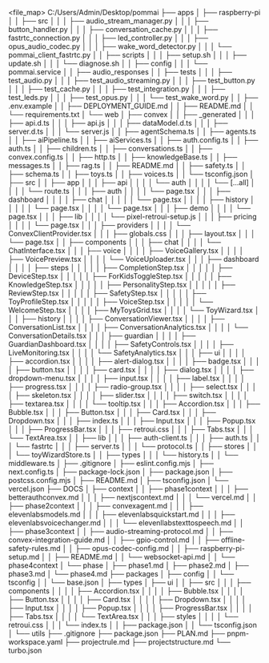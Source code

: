 <file_map>
C:/Users/Admin/Desktop/pommai
├── apps
│   ├── raspberry-pi
│   │   ├── src
│   │   │   ├── audio_stream_manager.py
│   │   │   ├── button_handler.py
│   │   │   ├── conversation_cache.py
│   │   │   ├── fastrtc_connection.py
│   │   │   ├── led_controller.py
│   │   │   ├── opus_audio_codec.py
│   │   │   ├── wake_word_detector.py
│   │   │   └── pommai_client_fastrtc.py
│   │   ├── scripts
│   │   │   ├── setup.sh
│   │   │   ├── update.sh
│   │   │   └── diagnose.sh
│   │   ├── config
│   │   │   └── pommai.service
│   │   ├── audio_responses
│   │   ├── tests
│   │   │   ├── test_audio.py
│   │   │   ├── test_audio_streaming.py
│   │   │   ├── test_button.py
│   │   │   ├── test_cache.py
│   │   │   ├── test_integration.py
│   │   │   ├── test_leds.py
│   │   │   ├── test_opus.py
│   │   │   └── test_wake_word.py
│   │   ├── .env.example
│   │   ├── DEPLOYMENT_GUIDE.md
│   │   ├── README.md
│   │   └── requirements.txt
│   └── web
│       ├── convex
│       │   ├── _generated
│       │   │   ├── api.d.ts
│       │   │   ├── api.js
│       │   │   ├── dataModel.d.ts
│       │   │   ├── server.d.ts
│       │   │   └── server.js
│       │   ├── agentSchema.ts
│       │   ├── agents.ts
│       │   ├── aiPipeline.ts
│       │   ├── aiServices.ts
│       │   ├── auth.config.ts
│       │   ├── auth.ts
│       │   ├── children.ts
│       │   ├── conversations.ts
│       │   ├── convex.config.ts
│       │   ├── http.ts
│       │   ├── knowledgeBase.ts
│       │   ├── messages.ts
│       │   ├── rag.ts
│       │   ├── README.md
│       │   ├── safety.ts
│       │   ├── schema.ts
│       │   ├── toys.ts
│       │   ├── voices.ts
│       │   └── tsconfig.json
│       ├── src
│       │   ├── app
│       │   │   ├── api
│       │   │   │   └── auth
│       │   │   │       └── [...all]
│       │   │   │           └── route.ts
│   │   │   ├── auth
│   │   │   │   └── page.tsx
│   │   │   ├── dashboard
│   │   │   │   ├── chat
│   │   │   │   │   └── page.tsx
│   │   │   │   ├── history
│   │   │   │   │   └── page.tsx
│   │   │   │   └── page.tsx
│   │   │   ├── demo
│   │   │   │   └── page.tsx
│       │   │   ├── lib
│       │   │   │   └── pixel-retroui-setup.js
│       │   │   ├── pricing
│       │   │   │   └── page.tsx
│       │   │   ├── providers
│       │   │   │   └── ConvexClientProvider.tsx
│       │   │   ├── globals.css
│       │   │   ├── layout.tsx
│       │   │   └── page.tsx
│       │   ├── components
│       │   │   ├── chat
│       │   │   │   └── ChatInterface.tsx
│       │   │   ├── voice
│       │   │   │   ├── VoiceGallery.tsx
│       │   │   │   ├── VoicePreview.tsx
│       │   │   │   └── VoiceUploader.tsx
│       │   │   ├── dashboard
│       │   │   │   ├── steps
│       │   │   │   │   ├── CompletionStep.tsx
│       │   │   │   │   ├── DeviceStep.tsx
│       │   │   │   │   ├── ForKidsToggleStep.tsx
│       │   │   │   │   ├── KnowledgeStep.tsx
│       │   │   │   │   ├── PersonalityStep.tsx
│       │   │   │   │   ├── ReviewStep.tsx
│       │   │   │   │   ├── SafetyStep.tsx
│       │   │   │   │   ├── ToyProfileStep.tsx
│       │   │   │   │   ├── VoiceStep.tsx
│       │   │   │   │   └── WelcomeStep.tsx
│       │   │   │   ├── MyToysGrid.tsx
│       │   │   │   └── ToyWizard.tsx
│       │   │   ├── history
│       │   │   │   ├── ConversationViewer.tsx
│       │   │   │   ├── ConversationList.tsx
│       │   │   │   ├── ConversationAnalytics.tsx
│       │   │   │   └── ConversationDetails.tsx
│       │   │   ├── guardian
│       │   │   │   ├── GuardianDashboard.tsx
│       │   │   │   ├── SafetyControls.tsx
│       │   │   │   ├── LiveMonitoring.tsx
│       │   │   │   └── SafetyAnalytics.tsx
│       │   │   ├── ui
│       │   │   │   ├── accordion.tsx
│       │   │   │   ├── alert-dialog.tsx
│       │   │   │   ├── badge.tsx
│       │   │   │   ├── button.tsx
│       │   │   │   ├── card.tsx
│       │   │   │   ├── dialog.tsx
│       │   │   │   ├── dropdown-menu.tsx
│       │   │   │   ├── input.tsx
│       │   │   │   ├── label.tsx
│       │   │   │   ├── progress.tsx
│       │   │   │   ├── radio-group.tsx
│       │   │   │   ├── select.tsx
│       │   │   │   ├── skeleton.tsx
│       │   │   │   ├── slider.tsx
│       │   │   │   ├── switch.tsx
│       │   │   │   ├── textarea.tsx
│       │   │   │   └── tooltip.tsx
│       │   │   ├── Accordion.tsx
│       │   │   ├── Bubble.tsx
│       │   │   ├── Button.tsx
│       │   │   ├── Card.tsx
│       │   │   ├── Dropdown.tsx
│       │   │   ├── index.ts
│       │   │   ├── Input.tsx
│       │   │   ├── Popup.tsx
│       │   │   ├── ProgressBar.tsx
│       │   │   ├── retroui.css
│       │   │   ├── Tabs.tsx
│       │   │   └── TextArea.tsx
│       │   ├── lib
│       │   │   ├── auth-client.ts
│       │   │   ├── auth.ts
│       │   │   └── fastrtc
│       │   │       ├── server.ts
│       │   │       └── protocol.ts
│       │   ├── stores
│       │   │   └── toyWizardStore.ts
│       │   ├── types
│       │   │   └── history.ts
│       │   └── middleware.ts
│       ├── .gitignore
│       ├── eslint.config.mjs
│       ├── next.config.ts
│       ├── package-lock.json
│       ├── package.json
│       ├── postcss.config.mjs
│       ├── README.md
│       ├── tsconfig.json
│       └── vercel.json
├── DOCS
│   ├── context
│   │   ├── phase1context
│   │   │   ├── betterauthconvex.md
│   │   │   ├── nextjscontext.md
│   │   │   └── vercel.md
│   │   ├── phase2context
│   │   │   ├── convexagent.md
│   │   │   ├── elevenlabsmodels.md
│   │   │   ├── elevenlabsquickstart.md
│   │   │   ├── elevenlabsvoicechanger.md
│   │   │   └── elevenllabstexttospeech.md
│   │   ├── phase3context
│   │       ├── audio-streaming-protocol.md
│   │       ├── convex-integration-guide.md
│   │       ├── gpio-control.md
│   │       ├── offline-safety-rules.md
│   │       ├── opus-codec-config.md
│   │       ├── raspberry-pi-setup.md
│   │       ├── README.md
│   │       └── websocket-api.md
│   │   └── phase4context
│   └── phase
│       ├── phase1.md
│       ├── phase2.md
│       ├── phase3.md
│       └── phase4.md
├── packages
│   ├── config
│   │   └── tsconfig
│   │       └── base.json
│   ├── types
│   ├── ui
│   │   ├── src
│   │   │   ├── components
│   │   │   │   ├── Accordion.tsx
│   │   │   │   ├── Bubble.tsx
│   │   │   │   ├── Button.tsx
│   │   │   │   ├── Card.tsx
│   │   │   │   ├── Dropdown.tsx
│   │   │   │   ├── Input.tsx
│   │   │   │   ├── Popup.tsx
│   │   │   │   ├── ProgressBar.tsx
│   │   │   │   ├── Tabs.tsx
│   │   │   │   └── TextArea.tsx
│   │   │   ├── styles
│   │   │   │   └── retroui.css
│   │   │   └── index.ts
│   │   ├── package.json
│   │   └── tsconfig.json
│   └── utils
├── .gitignore
├── package.json
├── PLAN.md
├── pnpm-workspace.yaml
├── projectrule.md
├── projectstructure.md
└── turbo.json

